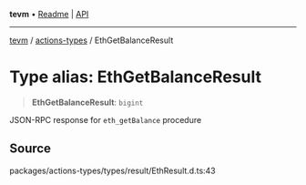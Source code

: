 **tevm** • [Readme](../../README.md) \| [API](../../modules.md)

***

[tevm](../../README.md) / [actions-types](../README.md) / EthGetBalanceResult

# Type alias: EthGetBalanceResult

> **EthGetBalanceResult**: `bigint`

JSON-RPC response for `eth_getBalance` procedure

## Source

packages/actions-types/types/result/EthResult.d.ts:43
